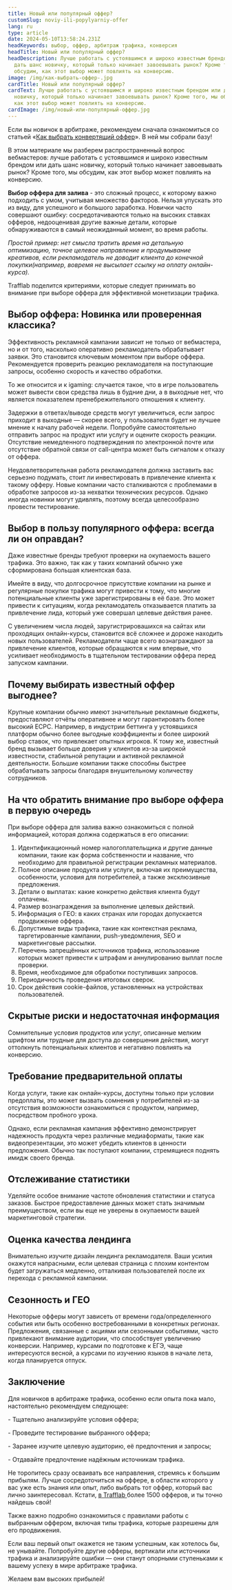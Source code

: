 ```yaml
---
title: Новый или популярный оффер?
customSlug: noviy-ili-popylyarniy-offer
lang: ru
type: article
date: 2024-05-10T13:58:24.231Z
headKeywords: выбор, оффер, арбитраж трафика, конверсия
headTitle: Новый или популярный оффер?
headDescription: Лучше работать с устоявшимся и широко известным брендом или
  дать шанс новичку, который только начинает завоевывать рынок? Кроме того, мы
  обсудим, как этот выбор может повлиять на конверсию.
image: /img/как-выбрать-оффер-.jpg
cardTitle: Новый или популярный оффер?
cardText: Лучше работать с устоявшимся и широко известным брендом или дать шанс
  новичку, который только начинает завоевывать рынок? Кроме того, мы обсудим,
  как этот выбор может повлиять на конверсию.
cardImage: /img/новый-или-популярный-оффер.jpg
---
```

Если вы новичок в арбитраже, рекомендуем сначала ознакомиться со статьей «[Как выбрать конвертящий оффер](https://trafflab.io/ru/blog/kak-vybrat-konvertyachiy-gambling-offer/)». В ней мы собрали базу!

В этом материале мы разберем распространенный вопрос вебмастеров: лучше работать с устоявшимся и широко известным брендом или дать шанс новичку, который только начинает завоевывать рынок? Кроме того, мы обсудим, как этот выбор может повлиять на конверсию.

**Выбор оффера для залива** - это сложный процесс, к которому важно подходить с умом, учитывая множество факторов. Нельзя упускать это из виду, для успешного и большого заработка. Новички часто совершают ошибку: сосредотачиваются только на высоких ставках офферов, недооценивая другие важные детали, которые обнаруживаются в самый неожиданный момент, во время работы.

*Простой пример: нет смысла тратить время на детальную оптимизацию, точное целевое направление и продумывание креативов, если рекламодатель не доводит клиента до конечной покупки(например, вовремя не высылает ссылку на оплату онлайн-курса).*

Trafflab поделится критериями, которые следует принимать во внимание при выборе оффера для эффективной монетизации трафика.

## Выбор оффера: Новинка или проверенная классика?

Эффективность рекламной кампании зависит не только от вебмастера, но и от того, насколько оперативно рекламодатель обрабатывает заявки. Это становится ключевым моментом при выборе оффера. Рекомендуется проверить реакцию рекламодателя на поступающие запросы, особенно скорость и качество обработки.

То же относится и к igaming: случается такое, что в игре пользователь может вывести свои средства лишь в будние дни, а в выходные нет, что является показателем пренебрежительного отношения к клиенту.

Задержки в ответах/выводе средств могут увеличиться, если запрос приходит в выходные — скорее всего, у пользователя будет не лучшее мнение к началу рабочей недели. Попробуйте самостоятельно отправить запрос на продукт или услугу и оцените скорость реакции. Отсутствие немедленного подтверждения по электронной почте или отсутствие обратной связи от call-центра может быть сигналом к отказу от оффера.

Неудовлетворительная работа рекламодателя должна заставить вас серьезно подумать, стоит ли инвестировать в привлечение клиента к такому офферу. Новые компании часто сталкиваются с проблемами в обработке запросов из-за нехватки технических ресурсов. Однако иногда новинки могут удивлять, поэтому всегда целесообразно провести тестирование.

## Выбор в пользу популярного оффера: всегда ли он оправдан?

Даже известные бренды требуют проверки на окупаемость вашего трафика. Это важно, так как у таких компаний обычно уже сформирована большая клиентская база.

Имейте в виду, что долгосрочное присутствие компании на рынке и регулярные покупки трафика могут привести к тому, что многие потенциальные клиенты уже зарегистрированы в её базе. Это может привести к ситуациям, когда рекламодатель отказывается платить за привлечение лида, который уже совершал целевые действия ранее.

С увеличением числа людей, заругистрировашихся на сайтах или проходящих онлайн-курсы, становится всё сложнее и дороже находить новых пользователей. Рекламодатели чаще всего вознаграждают за привлечение клиентов, которые обращаются к ним впервые, что усиливает необходимость в тщательном тестировании оффера перед запуском кампании.

## Почему выбирать известный оффер выгоднее?

Крупные компании обычно имеют значительные рекламные бюджеты, предоставляют отчёты оперативнее и могут гарантировать более высокий ECPC. Например, в индустрии беттинга у устоявшихся платформ обычно более выгодные коэффициенты и более широкий выбор ставок, что привлекает опытных игроков. К тому же, известный бренд вызывает больше доверия у клиентов из-за широкой известности, стабильной репутации и активной рекламной деятельности. Большие компании также способны быстрее обрабатывать запросы благодаря внушительному количеству сотрудников.

## На что обратить внимание про выборе оффера в первую очередь

При выборе оффера для залива важно ознакомиться с полной информацией, которая должна содержаться в его описании:

1. Идентификационный номер налогоплательщика и другие данные компании, такие как форма собственности и название, что необходимо для правильной регистрации рекламных материалов.
2. Полное описание продукта или услуги, включая их преимущества, особенности, условия для потребителей, а также эксклюзивные предложения.
3. Детали о выплатах: какие конкретно действия клиента будут оплачены.
4. Размер вознаграждения за выполнение целевых действий.
5. Информация о ГЕО: в каких странах или городах допускается продвижение оффера.
6. Допустимые виды трафика, такие как контекстная реклама, таргетированные кампании, push-уведомления, SEO и маркетинговые рассылки.
7. Перечень запрещённых источников трафика, использование которых может привести к штрафам и аннулированию выплат после проверки.
8. Время, необходимое для обработки поступивших запросов.
9. Периодичность проведения итоговых сверок.
10. Срок действия cookie-файлов, установленных на устройствах пользователей.

## Скрытые риски и недостаточная информация

Сомнительные условия продуктов или услуг, описанные мелким шрифтом или трудные для доступа до совершения действия, могут оттолкнуть потенциальных клиентов и негативно повлиять на конверсию.

## Требование предварительной оплаты

Когда услуги, такие как онлайн-курсы, доступны только при условии предоплаты, это может вызвать сомнения у потребителей из-за отсутствия возможности ознакомиться с продуктом, например, посредством пробного урока.

Однако, если рекламная кампания эффективно демонстрирует надежность продукта через различные медиаформаты, такие как видеопрезентации, это может убедить клиентов в ценности предложения. Обычно так поступают компании, стремящиеся поднять имидж своего бренда.

## Отслеживание статистики

Уделяйте особое внимание частоте обновления статистики и статуса заказов. Быстрое предоставление данных может стать значимым преимуществом, если вы еще не уверены в окупаемости вашей маркетинговой стратегии.

## Оценка качества лендинга

Внимательно изучите дизайн лендинга рекламодателя. Ваши усилия окажутся напрасными, если целевая страница с плохим контентом будет загружаться медленно, отталкивая пользователей после их перехода с рекламной кампании.

## Сезонность и ГЕО

Некоторые офферы могут зависеть от времени года/определенного события или быть особенно востребованными в конкретных регионах. Предложения, связанные с акциями или сезонными событиями, часто привлекают внимание аудитории, что способствует увеличению конверсии. Например, курсами по подготовке к ЕГЭ, чаще интересуются весной, а курсами по изучению языков в начале лета, когда планируется отпуск.

## Заключение 

Для новичков в арбитраже трафика, особенно если опыта пока мало, настоятельно рекомендуем следующее:

\- Тщательно анализируйте условия оффера;

\- Проведите тестирование выбранного оффера;

\- Заранее изучите целевую аудиторию, её предпочтения и запросы;

\- Отдавайте предпочтение надёжным источникам трафика.

Не торопитесь сразу осваивать все направления, стремясь к большим прибылям. Лучше сосредоточиться на оффере, в области которого у вас уже есть знания или опыт, либо выбрать тот оффер, который вас лично заинтересовал. Кстати, [в Trafflab ](https://trafflab.io/ru/blog/kak-vybrat-konvertyachiy-gambling-offer/)более 1500 офферов, и ты точно найдешь свой!

Также важно подробно ознакомиться с правилами работы с выбранным оффером, включая типы трафика, которые разрешены для его продвижения.

Если ваш первый опыт окажется не таким успешным, как хотелось бы, не унывайте. Попробуйте другие офферы, вертикали или источники трафика и анализируйте ошибки — они станут опорными ступеньками к вашему успеху в мире арбитраже трафика.

Желаем вам высоких прибылей!